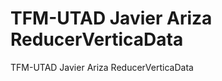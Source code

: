 TFM-UTAD Javier Ariza ReducerVerticaData
========================================

TFM-UTAD Javier Ariza ReducerVerticaData
